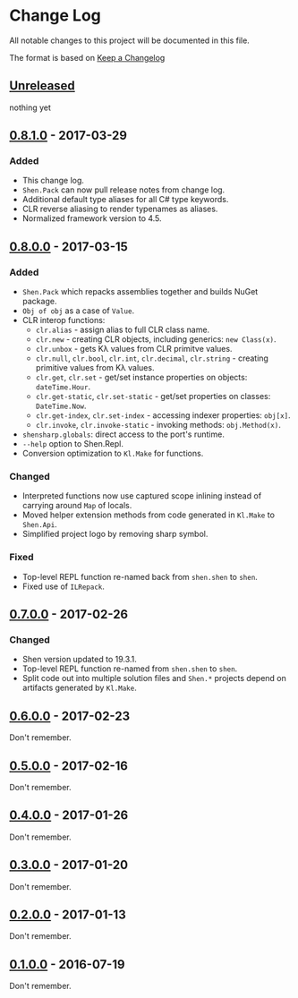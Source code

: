 # Change Log

All notable changes to this project will be documented in this file.

The format is based on [Keep a Changelog](http://keepachangelog.com/)

## [Unreleased]

nothing yet

## [0.8.1.0] - 2017-03-29

### Added
- This change log.
- `Shen.Pack` can now pull release notes from change log.
- Additional default type aliases for all C# type keywords.
- CLR reverse aliasing to render typenames as aliases.
- Normalized framework version to 4.5.

## [0.8.0.0] - 2017-03-15

### Added
- `Shen.Pack` which repacks assemblies together and builds NuGet package.
- `Obj of obj` as a case of `Value`.
- CLR interop functions:
  - `clr.alias` - assign alias to full CLR class name.
  - `clr.new` - creating CLR objects, including generics: `new Class(x)`.
  - `clr.unbox` - gets Kλ values from CLR primitve values.
  - `clr.null`, `clr.bool`, `clr.int`, `clr.decimal`, `clr.string` - creating primitive values from Kλ values.
  - `clr.get`, `clr.set` - get/set instance properties on objects: `dateTime.Hour`.
  - `clr.get-static`, `clr.set-static` - get/set properties on classes: `DateTime.Now`.
  - `clr.get-index`, `clr.set-index` - accessing indexer properties: `obj[x]`.
  - `clr.invoke`, `clr.invoke-static` - invoking methods: `obj.Method(x)`.
- `shensharp.globals`: direct access to the port's runtime.
- `--help` option to Shen.Repl.
- Conversion optimization to `Kl.Make` for functions.

### Changed
- Interpreted functions now use captured scope inlining instead of carrying around `Map` of locals.
- Moved helper extension methods from code generated in `Kl.Make` to `Shen.Api`.
- Simplified project logo by removing sharp symbol.

### Fixed
- Top-level REPL function re-named back from `shen.shen` to `shen`.
- Fixed use of `ILRepack`.

## [0.7.0.0] - 2017-02-26

### Changed
- Shen version updated to 19.3.1.
- Top-level REPL function re-named from `shen.shen` to `shen`.
- Split code out into multiple solution files and `Shen.*` projects depend on artifacts generated by `Kl.Make`.

## [0.6.0.0] - 2017-02-23

Don't remember.

## [0.5.0.0] - 2017-02-16

Don't remember.

## [0.4.0.0] - 2017-01-26

Don't remember.

## [0.3.0.0] - 2017-01-20

Don't remember.

## [0.2.0.0] - 2017-01-13

Don't remember.

## [0.1.0.0] - 2016-07-19

Don't remember.

[Unreleased]: https://github.com/rkoeninger/ShenSharp/compare/v0.8.1.0...HEAD
[0.8.1.0]: https://github.com/rkoeninger/ShenSharp/compare/v0.8.0.0...v0.8.1.0
[0.8.0.0]: https://github.com/rkoeninger/ShenSharp/compare/v0.7.0.0...v0.8.0.0
[0.7.0.0]: https://github.com/rkoeninger/ShenSharp/compare/v0.6.0.0...v0.7.0.0
[0.5.0.0]: https://github.com/rkoeninger/ShenSharp/compare/v0.4.0.0...v0.5.0.0
[0.4.0.0]: https://github.com/rkoeninger/ShenSharp/compare/v0.3.0.0...v0.4.0.0
[0.6.0.0]: https://github.com/rkoeninger/ShenSharp/compare/v0.5.0.0...v0.6.0.0
[0.3.0.0]: https://github.com/rkoeninger/ShenSharp/compare/v0.2.0.0...v0.3.0.0
[0.2.0.0]: https://github.com/rkoeninger/ShenSharp/compare/v0.1.0.0...v0.2.0.0
[0.1.0.0]: https://github.com/rkoeninger/ShenSharp/compare/cf371a7bd5829d6c1a39ac1b07782518e60e6d40...v0.1.0.0
